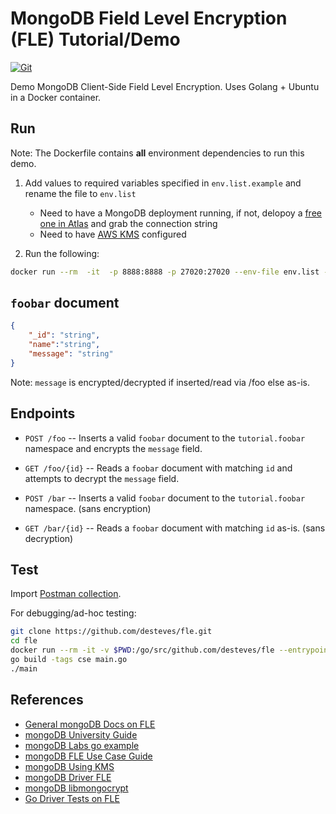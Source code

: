 # MongoDB Field Level Encryption (FLE) Tutorial/Demo

[![Git](https://app.soluble.cloud/api/v1/public/badges/4d8143ad-b8fa-4211-bea1-e60a5452bdfc.svg?orgId=679096383598)](https://app.soluble.cloud/repos/details/github.com/desteves/fle?orgId=679096383598)  

Demo MongoDB Client-Side Field Level Encryption. Uses Golang + Ubuntu in a Docker container.  


## Run 

Note: The Dockerfile contains __all__ environment dependencies to run this demo.

1. Add values to required variables specified in `env.list.example` and rename the file to `env.list`
    - Need to have a MongoDB deployment running, if not, delopoy a [free one in Atlas](https://cloud.mongodb.com/user#/atlas/register/accountProfile) and grab the connection string
    - Need to have [AWS KMS](https://aws.amazon.com/kms/) configured 

2. Run the following:
```bash
docker run --rm  -it  -p 8888:8888 -p 27020:27020 --env-file env.list --hostname fle  nullstring/mongo-fle-demo
```

## `foobar` document

```json
{
    "_id": "string",
    "name":"string",
    "message": "string" 
}
```
Note: `message` is encrypted/decrypted if inserted/read via /foo else as-is.

## Endpoints

- `POST /foo`  -- Inserts a valid `foobar` document to the `tutorial.foobar` namespace and encrypts the `message` field.
- `GET /foo/{id}` -- Reads a `foobar` document with matching `id` and attempts to decrypt the `message` field.

- `POST /bar` -- Inserts a valid `foobar` document to the `tutorial.foobar` namespace. (sans encryption)
- `GET /bar/{id}` -- Reads a `foobar` document with matching `id` as-is. (sans decryption)


## Test

Import [Postman collection]().

For debugging/ad-hoc testing:
```bash
git clone https://github.com/desteves/fle.git
cd fle
docker run --rm -it -v $PWD:/go/src/github.com/desteves/fle --entrypoint /bin/bash -p 8777:8888  -p 27020:27020 --env-file env.list --hostname fle-testing nullstring/mongo-fle-demo
go build -tags cse main.go
./main
```


## References

- [General mongoDB Docs on FLE](https://docs.mongodb.com/manual/core/security-client-side-encryption/)
- [mongoDB University Guide](https://github.com/mongodb-university/csfle-guides)
- [mongoDB Labs go example](https://github.com/mongodb-labs/field-level-encryption-sandbox/tree/master/go)
- [mongoDB FLE Use Case Guide](https://docs.mongodb.com/ecosystem/use-cases/client-side-field-level-encryption-guide/)
- [mongoDB Using KMS](https://docs.mongodb.com/ecosystem/use-cases/client-side-field-level-encryption-local-key-to-kms/)
- [mongoDB Driver FLE](https://godoc.org/go.mongodb.org/mongo-driver/mongo#hdr-Client_Side_Encryption)
- [mongoDB libmongocrypt](https://github.com/mongodb/libmongocrypt#installing-libmongocrypt-from-distribution-packages)
- [Go Driver Tests on FLE](https://github.com/mongodb/mongo-go-driver/blob/c5b8476622aec25b142e39ae7cb3e6787ccabc74/data/client-side-encryption/README.rst)
